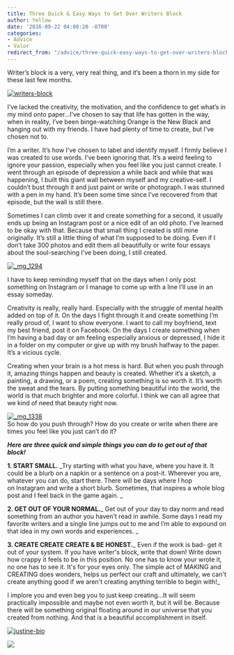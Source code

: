 ```yaml
---
title: Three Quick & Easy Ways to Get Over Writers Block
author: Yellow  
date: '2016-09-22 04:00:20 -0700'
categories:
- Advice
- Valor
redirect_from: "/advice/three-quick-easy-ways-to-get-over-writers-block/"
---
```


Writer’s block is a very, very real thing, and it’s been a thorn in my side for these last few months.

[![writers-block](https://yellow-blog-images.imgix.net/2016/09/Writers-Block.jpg)](https://yellow-blog-images.imgix.net/2016/09/Writers-Block.jpg)

I’ve lacked the creativity, the motivation, and the confidence to get what’s in my mind onto paper...I’ve chosen to say that life has gotten in the way, when in reality, I’ve been binge-watching Orange is the New Black and hanging out with my friends. I have had plenty of time to create, but I’ve chosen not to.

I’m a writer. It’s how I’ve chosen to label and identify myself. I firmly believe I was created to use words. I’ve been ignoring that. It’s a weird feeling to ignore your passion, especially when you feel like you just cannot create. I went through an episode of depression a while back and while that was happening, I built this giant wall between myself and my creative-self. I couldn’t bust through it and just paint or write or photograph. I was stunned with a pen in my hand. It’s been some time since I’ve recovered from that episode, but the wall is still there.

Sometimes I can climb over it and create something for a second, it usually ends up being an Instagram post or a nice edit of an old photo. I’ve learned to be okay with that. Because that small thing I created is still mine originally. It’s still a little thing of what I’m supposed to be doing. Even if I don’t take 300 photos and edit them all beautifully or write four essays about the soul-searching I’ve been doing, I still created.

[![_mg_1294](https://yellow-blog-images.imgix.net/2016/09/MG_1294-1024x683.jpg)](https://yellow-blog-images.imgix.net/2016/09/MG_1294.jpg)

I have to keep reminding myself that on the days when I only post something on Instagram or I manage to come up with a line I’ll use in an essay someday.

Creativity is really, really hard. Especially with the struggle of mental health added on top of it. On the days I fight through it and create something I’m really proud of, I want to show everyone. I want to call my boyfriend, text my best friend, post it on Facebook. On the days I create something when I’m having a bad day or am feeling especially anxious or depressed, I hide it in a folder on my computer or give up with my brush halfway to the paper. It’s a vicious cycle.

Creating when your brain is a hot mess is hard. But when you push through it, amazing things happen and beauty is created. Whether it’s a sketch, a painting, a drawing, or a poem, creating something is so worth it. It’s worth the sweat and the tears. By putting something beautiful into the world, the world is that much brighter and more colorful. I think we can all agree that we kind of need that beauty right now.

[![_mg_1338](https://yellow-blog-images.imgix.net/2016/09/MG_1338-1024x683.jpg)](https://yellow-blog-images.imgix.net/2016/09/MG_1338.jpg)  
So how do you push through? How do you create or write when there are times you feel like you just can’t do it?

**_Here are three quick and simple things you can do to get out of that block!_**

**1\. START SMALL.** _Try starting with what you have, where you have it. It could be a blurb on a napkin or a sentence on a post-it. Wherever you are, whatever you can do, start there. There will be days where I hop on Instagram and write a short blurb. Sometimes, that inspires a whole blog post and I feel back in the game again. _

**2\. GET OUT OF YOUR NORMAL.**_ Get out of your day to day norm and read something from an author you haven't read in awhile. Some days I read my favorite writers and a single line jumps out to me and I’m able to expound on that idea in my own words and experiences. _

**3\. CREATE CREATE CREATE & BE HONEST.**_ Even if the work is bad- get it out of your system. If you have writer's block, write that down! Write down how crappy it feels to be in this position. No one has to know your wrote it, no one has to see it. It's for your eyes only. The simple act of MAKING and CREATING does wonders, helps us perfect our craft and ultimately, we can't create anything good if we aren't creating anything terrible to begin with!_

I implore you and even beg you to just keep creating...It will seem practically impossible and maybe not even worth it, but it will be. Because there will be something original floating around in our universe that you created from nothing. And that is a beautiful accomplishment in itself.

[![justine-bio](https://yellow-blog-images.imgix.net/2016/09/Justine-Bio.jpg)](https://justineakopischke.wordpress.com/)

[![](https://lh3.googleusercontent.com/PLgiNHFRVmFsLP41efysqdUJ9SZ-AcJD3c5aX2chYUhgBTYI52sHFjId--lSB85ZE8liKk_tGGuQ32hJHUmjbw=s0)](https://yellowcollective.leadpages.co/leadbox/14275ef73f72a2%3A17a2246bc746dc/5739407210446848/)
